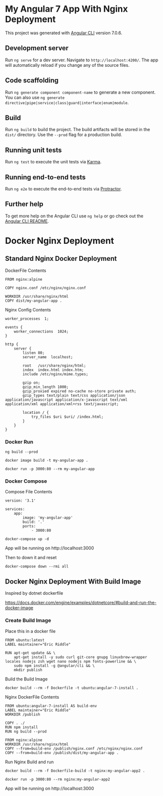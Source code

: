 # My Angular 7 App With Nginx Deployment

This project was generated with [Angular CLI](https://github.com/angular/angular-cli) version 7.0.6.

## Development server

Run `ng serve` for a dev server. Navigate to `http://localhost:4200/`. The app will automatically reload if you change any of the source files.

## Code scaffolding

Run `ng generate component component-name` to generate a new component. You can also use `ng generate directive|pipe|service|class|guard|interface|enum|module`.

## Build

Run `ng build` to build the project. The build artifacts will be stored in the `dist/` directory. Use the `--prod` flag for a production build.

## Running unit tests

Run `ng test` to execute the unit tests via [Karma](https://karma-runner.github.io).

## Running end-to-end tests

Run `ng e2e` to execute the end-to-end tests via [Protractor](http://www.protractortest.org/).

## Further help

To get more help on the Angular CLI use `ng help` or go check out the [Angular CLI README](https://github.com/angular/angular-cli/blob/master/README.md).


# Docker Nginx Deployment

## Standard Nginx Docker Deployment

DockerFile Contents

```
FROM nginx:alpine

COPY nginx.conf /etc/nginx/nginx.conf

WORKDIR /usr/share/nginx/html
COPY dist/my-angular-app .
```
Nginx Config Contents
```
worker_processes  1;

events {
    worker_connections  1024;
}

http {
    server {
        listen 80;
        server_name  localhost;

        root   /usr/share/nginx/html;
        index  index.html index.htm;
        include /etc/nginx/mime.types;

        gzip on;
        gzip_min_length 1000;
        gzip_proxied expired no-cache no-store private auth;
        gzip_types text/plain text/css application/json application/javascript application/x-javascript text/xml application/xml application/xml+rss text/javascript;

        location / {
            try_files $uri $uri/ /index.html;
        }
    }
}
```

### Docker Run
```
ng build --prod

docker image build -t my-angular-app .

docker run -p 3000:80 --rm my-angular-app
```

### Docker Compose

Compose File Contents
```
version: '3.1'

services:
    app:
        image: 'my-angular-app'
        build: '.'
        ports:
            - 3000:80
```

```
docker-compose up -d
```

App will be running on http://localhost:3000

Then to down it and reset

```
docker-compose down --rmi all
```

## Docker Nginx Deployment With Build Image

Inspired by dotnet dockerfile

https://docs.docker.com/engine/examples/dotnetcore/#build-and-run-the-docker-image


### Create Build Image

Place this in a docker file
```
FROM ubuntu:latest
LABEL maintainer="Eric Riddle"

RUN apt-get update && \
    apt-get install -y sudo curl git-core gnupg linuxbrew-wrapper locales nodejs zsh wget nano nodejs npm fonts-powerline && \
    sudo npm install -g @angular/cli && \
    mkdir publish
```

Build the Build Image
```
docker build --rm -f Dockerfile -t ubuntu:angular-7-install .
```

Nginx DockerFile Contents

```
FROM ubuntu:angular-7-install AS build-env
LABEL maintainer="Eric Riddle"
WORKDIR /publish

COPY . ./
RUN npm install
RUN ng build --prod

FROM nginx:alpine
WORKDIR /usr/share/nginx/html
COPY --from=build-env /publish/nginx.conf /etc/nginx/nginx.conf
COPY --from=build-env /publish/dist/my-angular-app .
```


Run Nginx Build and run
```
docker build --rm -f Dockerfile-build -t nginx:my-angular-app2 .

docker run -p 3000:80 --rm nginx:my-angular-app2
```

App will be running on http://localhost:3000



